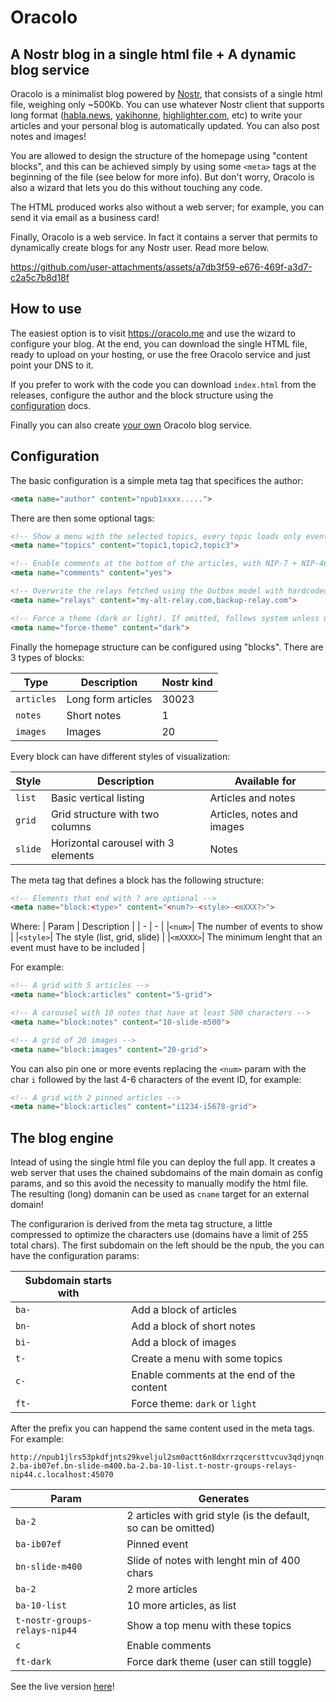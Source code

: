 # Oracolo

## A Nostr blog in a single html file + A dynamic blog service

Oracolo is a minimalist blog powered by [Nostr](https://njump.me), that consists of a single html file, weighing only ~500Kb.
You can use whatever Nostr client that supports long format ([habla.news](https://habla.news), [yakihonne](https://yakihonne.com), [highlighter.com](https://highlighter.com), etc) to write your articles and your personal blog is automatically updated. You can also post notes and images!

You are allowed to design the structure of the homepage using "content blocks", and this can be achieved simply by using some `<meta>` tags at the beginning of the file (see below for more info). But don't worry, Oracolo is also a wizard that lets you do this without touching any code.

The HTML produced works also without a web server; for example, you can send it via email as a business card!

Finally, Oracolo is a web service. In fact it contains a server that permits to dynamically create blogs for any Nostr user. Read more below.

https://github.com/user-attachments/assets/a7db3f59-e676-469f-a3d7-c2a5c7b8d18f

## How to use

The easiest option is to visit https://oracolo.me and use the wizard to configure your blog. At the end, you can download the single HTML file, ready to upload on your hosting, or use the free Oracolo service and just point your DNS to it.

If you prefer to work with the code you can download `index.html` from the releases, configure the author and the block structure using the [configuration](#configuration) docs.

Finally you can also create [your own](#the-blog-engine) Oracolo blog service.

## Configuration

The basic configuration is a simple meta tag that specifices the author:

```html
<meta name="author" content="npub1xxxx.....">
```

There are then some optional tags:

```html
<!-- Show a menu with the selected topics, every topic loads only events with the relative tag  -->
<meta name="topics" content="topic1,topic2,topic3">

<!-- Enable comments at the bottom of the articles, with NIP-7 + NIP-46 login; -->
<meta name="comments" content="yes">

<!-- Overwrite the relays fetched using the Outbox model with hardcoded ones -->
<meta name="relays" content="my-alt-relay.com,backup-relay.com">

<!-- Force a theme (dark or light). If omitted, follows system unless user sets a preference via the switch -->
<meta name="force-theme" content="dark">
```

Finally the homepage structure can be configured using "blocks". There are 3 types of blocks:

| Type | Description | Nostr kind |
| - | - | - |
| `articles` | Long form articles | 30023 |
| `notes` | Short notes | 1 |
| `images` | Images | 20 |

Every block can have different styles of visualization:

| Style | Description | Available for |
| - | - | - |
| `list` | Basic vertical listing | Articles and notes |
| `grid` | Grid structure with two columns | Articles, notes and images |
| `slide` | Horizontal carousel with 3 elements | Notes |

The meta tag that defines a block has the following structure:

```html
<!-- Elements that end with ? are optional -->
<meta name="block:<type>" content="<num?>-<style>-<mXXX?>">
```

Where:
| Param | Description |
| - | - |
|`<num>`| The number of events to show |
|`<style>`| The style (list, grid, slide) |
|`<mXXXX>`| The minimum lenght that an event must have to be included |

For example:

```html
<!-- A grid with 5 articles -->
<meta name="block:articles" content="5-grid">

<!-- A carousel with 10 notes that have at least 500 characters -->
<meta name="block:notes" content="10-slide-m500">

<!-- A grid of 20 images -->
<meta name="block:images" content="20-grid">
```

You can also pin one or more events replacing the `<num>` param with the char `i` followed by the last 4-6 characters of the event ID, for example:

```html
<!-- A grid with 2 pinned articles -->
<meta name="block:articles" content="i1234-i5678-grid">
```

## The blog engine

Intead of using the single html file you can deploy the full app. It creates a web server that uses the chained subdomains of the main domain as config params, and so this avoid the necessity to manually modify the html file. The resulting (long) domanin can be used as `cname` target for an external domain!

The configurarion is derived from the meta tag structure, a little compressed to optimize the characters use (domains have a limit of 255 total chars).
The first subdomain on the left should be the npub, the you can have the configuration params:

| Subdomain starts with |  |
| - | - |
| `ba-` | Add a block of articles |
| `bn-` | Add a block of short notes |
| `bi-` | Add a block of images |
| `t-` | Create a menu with some topics |
| `c-` | Enable comments at the end of the content |
| `ft-` | Force theme: `dark` or `light` |

After the prefix you can happend the same content used in the meta tags. For example:

```
http://npub1jlrs53pkdfjnts29kveljul2sm0actt6n8dxrrzqcersttvcuv3qdjynqn.ba-2.ba-ib07ef.bn-slide-m400.ba-2.ba-10-list.t-nostr-groups-relays-nip44.c.localhost:45070
```
| Param | Generates |
| - | - |
| `ba-2` | 2 articles with grid style (is the default, so can be omitted) |
| `ba-ib07ef` | Pinned event |
| `bn-slide-m400` | Slide of notes with lenght min of 400 chars |
| `ba-2` | 2 more articles |
| `ba-10-list` | 10 more articles, as list |
| `t-nostr-groups-relays-nip44` | Show a top menu with these topics |
| `c` | Enable comments |
| `ft-dark` | Force dark theme (user can still toggle) |

See the live version [here](http://npub1jlrs53pkdfjnts29kveljul2sm0actt6n8dxrrzqcersttvcuv3qdjynqn.ba-2.ba-ib07ef.bn-slide-m400.ba-2.ba-10-list.topics-nostr-groups-relays-nip44.oracolo.me)!
